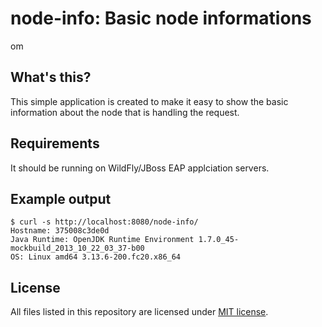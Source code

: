 node-info: Basic node informations
==================================
om
## What's this?

This simple application is created to make it easy to show the basic
information about the node that is handling the request.

## Requirements

It should be running on WildFly/JBoss EAP applciation servers.

## Example output

    $ curl -s http://localhost:8080/node-info/
    Hostname: 375008c3de0d
    Java Runtime: OpenJDK Runtime Environment 1.7.0_45-mockbuild_2013_10_22_03_37-b00
    OS: Linux amd64 3.13.6-200.fc20.x86_64

## License

All files listed in this repository are licensed under [MIT license](http://opensource.org/licenses/MIT).
